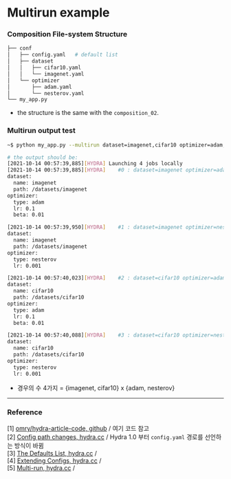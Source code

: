 # Multirun example

### Composition File-system Structure 

```bash
├── conf
│   ├── config.yaml   # default list 
│   ├── dataset
│   │   ├── cifar10.yaml
│   │   └── imagenet.yaml
│   └── optimizer
│       ├── adam.yaml
│       └── nesterov.yaml
└── my_app.py
```

* the structure is the same with the `composition_02`.



### Multirun output test 

```bash
~$ python my_app.py --multirun dataset=imagenet,cifar10 optimizer=adam,nesterov 

# the output should be: 
[2021-10-14 00:57:39,885][HYDRA] Launching 4 jobs locally
[2021-10-14 00:57:39,885][HYDRA] 	#0 : dataset=imagenet optimizer=adam
dataset:
  name: imagenet
  path: /datasets/imagenet
optimizer:
  type: adam
  lr: 0.1
  beta: 0.01

[2021-10-14 00:57:39,950][HYDRA] 	#1 : dataset=imagenet optimizer=nesterov
dataset:
  name: imagenet
  path: /datasets/imagenet
optimizer:
  type: nesterov
  lr: 0.001

[2021-10-14 00:57:40,023][HYDRA] 	#2 : dataset=cifar10 optimizer=adam
dataset:
  name: cifar10
  path: /datasets/cifar10
optimizer:
  type: adam
  lr: 0.1
  beta: 0.01

[2021-10-14 00:57:40,088][HYDRA] 	#3 : dataset=cifar10 optimizer=nesterov
dataset:
  name: cifar10
  path: /datasets/cifar10
optimizer:
  type: nesterov
  lr: 0.001

```

* 경우의 수 4가지 = {imagenet, cifar10} x {adam, nesterov}





***

### Reference 

[1] [omry/hydra-article-code, github](https://github.com/omry/hydra-article-code/tree/master/composition2 ) / 여기 코드 참고 <br/>
[2] [Config path changes, hydra.cc](https://github.com/omry/hydra-article-code/tree/master/composition)  / Hydra 1.0 부터 `config.yaml` 경로를 선언하는 방식이 바뀜 <br/>
[3] [The Defaults List, hydra.cc](https://hydra.cc/docs/next/advanced/defaults_list/) /  <br/>
[4] [Extending Configs, hydra.cc](https://hydra.cc/docs/next/patterns/extending_configs) / <br/>
[5] [Multi-run, hydra.cc](https://hydra.cc/docs/tutorials/basic/running_your_app/multi-run) / 

